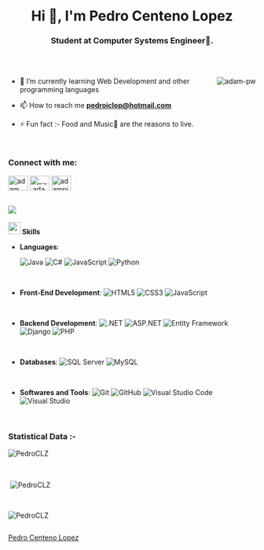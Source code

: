<h1 align="center">Hi 👋, I'm Pedro Centeno Lopez</h1>
<h3 align="center">Student at Computer Systems Engineer🌟.</h3>

<br>

<br>

<p><img align="right" src="https://github.com/Adam-pw/Adam-pw/blob/main/animation_500_kxa883sd.gif" alt="adam-pw" /></p>


- 🌱 I’m currently learning Web Development and other programming languages

- 📫 How to reach me **pedroiclop@hotmail.com**

- ⚡ Fun fact :- Food and Music🎵 are the reasons to live.

<br>

<h3 align="left">Connect with me:</h3>
<p align="left">
  <a href="https://www.linkedin.com/in/pedro-centeno-2734a7222/" target="blank"><img align="center"
      src="https://raw.githubusercontent.com/rahuldkjain/github-profile-readme-generator/master/src/images/icons/Social/linked-in-alt.svg"
      alt="adam pithewan" height="30" width="40" /></a>
  <a href="https://www.instagram.com/pedro_clpz/" target="blank"><img align="center"
      src="https://raw.githubusercontent.com/rahuldkjain/github-profile-readme-generator/master/src/images/icons/Social/instagram.svg"
      alt="_._.adam._" height="30" width="40" /></a>
  <a href="https://github.com/PedroCLZ" target="blank"><img align="center"
      src="https://raw.githubusercontent.com/rahuldkjain/github-profile-readme-generator/master/src/images/icons/Social/hackerrank.svg"
      alt="adampithewan" height="30" width="40" /></a>
</p>

<br>
<img src="https://user-images.githubusercontent.com/73097560/115834477-dbab4500-a447-11eb-908a-139a6edaec5c.gif"><br><br>
<img src="https://media2.giphy.com/media/QssGEmpkyEOhBCb7e1/giphy.gif?cid=ecf05e47a0n3gi1bfqntqmob8g9aid1oyj2wr3ds3mg700bl&rid=giphy.gif" width ="25"><b> Skills</b>
<br>
<p align="center">

- **Languages**:
    
    ![Java](https://img.shields.io/badge/Java-%23ED8B00.svg?style=for-the-badge&logo=java&logoColor=white)
    ![C#](https://img.shields.io/badge/C%23-%23239120.svg?style=for-the-badge&logo=c-sharp&logoColor=white)
    ![JavaScript](https://img.shields.io/badge/JavaScript%20-%23F7DF1E.svg?style=for-the-badge&logo=javascript&logoColor=black)
    ![Python](https://img.shields.io/badge/Python%20-%2314354C.svg?style=for-the-badge&logo=python&logoColor=white)
<br>   
    
- **Front-End Development**:
    ![HTML5](https://img.shields.io/badge/HTML5%20-%23E34F26.svg?style=for-the-badge&logo=html5&logoColor=white)
    ![CSS3](https://img.shields.io/badge/CSS%20-%231572B6.svg?style=for-the-badge&logo=css3&logoColor=white)
    ![JavaScript](https://img.shields.io/badge/JavaScript%20-%23F7DF1E.svg?style=for-the-badge&logo=javascript&logoColor=black)
<br>

- **Backend Development**:
    ![.NET](https://img.shields.io/badge/.NET-5C2D91?style=for-the-badge&logo=.net&logoColor=white)
    ![ASP.NET](https://img.shields.io/badge/ASP.NET-%230078D4.svg?style=for-the-badge&logo=.net&logoColor=white)
    ![Entity Framework](https://img.shields.io/badge/Entity%20Framework-%235C2D91.svg?style=for-the-badge&logo=.net&logoColor=white)
   ![Django](https://img.shields.io/badge/Django-%23092E20.svg?style=for-the-badge&logo=django&logoColor=white)
      ![PHP](https://img.shields.io/badge/PHP-%23777BB4.svg?style=for-the-badge&logo=php&logoColor=white)


<br>

- **Databases**:
    ![SQL Server](https://img.shields.io/badge/SQL%20Server-CC2927?style=for-the-badge&logo=microsoft%20sql%20server&logoColor=white)
    ![MySQL](https://img.shields.io/badge/MySQL-%2300f.svg?style=for-the-badge&logo=mysql&logoColor=white)
    
<br>

- **Softwares and Tools**:
    ![Git](https://img.shields.io/badge/git-%23F05033.svg?style=for-the-badge&logo=git&logoColor=white)
    ![GitHub](https://img.shields.io/badge/github-%23121011.svg?style=for-the-badge&logo=github&logoColor=white)
    ![Visual Studio Code](https://img.shields.io/badge/Visual%20Studio%20Code-0078d7.svg?style=for-the-badge&logo=visual-studio-code&logoColor=white)
    ![Visual Studio](https://img.shields.io/badge/Visual%20Studio-5C2D91.svg?style=for-the-badge&logo=visual-studio&logoColor=white)
<br>

</p>


<h3>Statistical Data :-</h3>
<p><img align="center"
    src="https://github-readme-stats.vercel.app/api/top-langs?username=PedroCLZ&show_icons=true&locale=en&bg_color=0d1117&text_color=ffffff&layout=compact"
    alt="PedroCLZ" 
    bg_color=#808080/></p>

<br>

<p>&nbsp;<img align="center" src="https://github-readme-stats.vercel.app/api?username=PedroCLZ&show_icons=true&locale=en&bg_color=0d1117&text_color=ffffff&repo=convoychat"
    alt="PedroCLZ" /></p>

<br>

<p><img align="center" src="https://github-readme-streak-stats.herokuapp.com/?user=PedroCLZ&theme=dark&background=0d1117&date_format=M%20j%5B%2C%20Y%5D" alt="PedroCLZ" /></p>
      
<p align="left"> <a href="https://twitter.com/" target="blank"><img
      src="https://img.shields.io/twitter/follow/?logo=twitter&style=for-the-badge" alt="" /></a> </p>

[Pedro Centeno Lopez](https://www.linkedin.com/in/pedro-centeno-2734a7222/)
